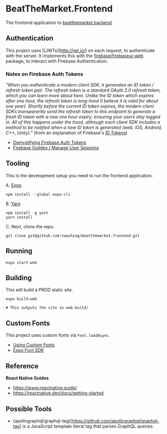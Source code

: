 # BeatTheMarket.Frontend

The frontend application to [beatthemarket.backend](https://github.com/twashing/beatthemarket.backend).


## Authentication

This project uses []JWTs](http://jwt.io/) on each request, to authenticate with the server. It implements this with the [firebase/firebaseui-web](https://github.com/firebase/firebaseui-web) package, to interact with Firebase Authentication.

### Notes on Firebase Auth Tokens

_"When you authenticate a modern client SDK, it generates an ID token / refresh token pair. The refresh token is a standard OAuth 2.0 refresh token, which you can learn more about here. Unlike the ID token which expires after one hour, the refresh token is long-lived (I believe it is valid for about one year). Shortly before the current ID token expires, the modern client SDKs transparently send the refresh token to this endpoint to generate a fresh ID token with a new one hour expiry, ensuring your users stay logged in. All of this happens under the hood, although each client SDK includes a method to be notified when a new ID token is generated (web, iOS, Android, C++, Unity)."_ (from an explanation of Firebase's [ID Tokens](https://medium.com/@jwngr/demystifying-firebase-auth-tokens-e0c533ed330c#c4cb))

* [Demystifying Firebase Auth Tokens](https://medium.com/@jwngr/demystifying-firebase-auth-tokens-e0c533ed330c)
* [Firebase Guildes / Manage User Sessions](https://firebase.google.com/docs/auth/admin/manage-sessions)


## Tooling

This is the development setup you need to run the frontend application.

A. [Expo](https://docs.expo.io/)
```
npm install --global expo-cli
```

B. [Yarn](https://yarnpkg.com/getting-started/install)
```
npm install -g yarn
yarn install
```

C. Next, clone the repo.
```
git clone git@github.com:twashing/beatthemarket.frontend.git
```


## Running
```
expo start:web
```


## Building 

This will build a PROD static site.
```
expo build:web

# This outputs the site in web-build/
```


## Custom Fonts

This project uses custom fonts via `Font.loadAsync`.

* [Using Custom Fonts](https://docs.expo.io/guides/using-custom-fonts/?redirected#using-fontloadasync-instead-of-the-usefonts-hook)
* [Expo Font SDK](https://docs.expo.io/versions/latest/sdk/font/)


## Reference


**React Native Guides**
* https://www.reactnative.guide/
* https://reactnative.dev/docs/getting-started


## Possible Tools

* (apollographql/graphql-tag)[https://github.com/apollographql/graphql-tag] is a JavaScript template literal tag that parses GraphQL queries.

